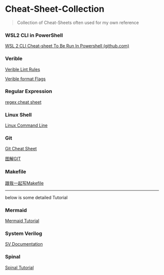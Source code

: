 # Cheat-Sheet-Collection

> Collection of Cheat-Sheets often used for my own reference



### WSL2 CLI in PowerShell

[WSL 2 CLI Cheat-sheet To Be Run In Powershell (github.com)](https://gist.github.com/liuqy21/8ddd49ece2f5589d622ec463c3eed735)

### Verible

[Verible Lint Rules](https://chipsalliance.github.io/verible/verilog_lint.html)

[Verible format Flags](https://chipsalliance.github.io/verible/verilog_format.html)

### Regular Expression
[regex cheat sheet](https://www.cheat-sheet.cn/post/regex-cheat-sheet/#%E5%8C%B9%E9%85%8D%E5%AD%97%E7%AC%A6)

### Linux Shell

[Linux Command Line](https://www.cheat-sheet.cn/post/linux-command-line-cheat-sheet/)

### Git 

[Git Cheat Sheet](https://www.cheat-sheet.cn/post/git-cheat-sheet/)

[图解GIT](https://marklodato.github.io/visual-git-guide/index-zh-cn.html)

### Makefile

[跟我一起写Makefile](https://seisman.github.io/how-to-write-makefile/rules.html)

---

below is some detailed Tutorial

### Mermaid

[Mermaid Tutorial](https://mermaid.js.org/syntax/flowchart.html#subgraphs)

### System Verilog

[SV Documentation](https://verificationguide.com/systemverilog/systemverilog-functions/#Automatic_Function)

### Spinal

[Spinal Tutorial](https://spinalhdl.github.io/SpinalDoc-RTD/master/index.html)

